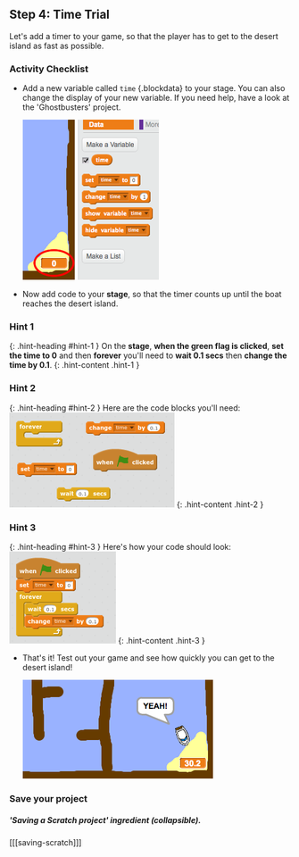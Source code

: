 ## Step 4: Time Trial

Let's add a timer to your game, so that the player has to get to the desert island as fast as possible.

### Activity Checklist

+ Add a new variable called `time` {.blockdata} to your stage. You can also change the display of your new variable. If you need help, have a look at the 'Ghostbusters' project.

	![screenshot](images/boat-variable.png)

+ Now add code to your __stage__, so that the timer counts up until the boat reaches the desert island.

### Hint 1
{: .hint-heading #hint-1 }
On the __stage__, __when the green flag is clicked__, __set the time to 0__ and then __forever__ you'll need to __wait 0.1 secs__ then __change the time by 0.1__. 
{: .hint-content .hint-1 }

### Hint 2
{: .hint-heading #hint-2 }
Here are the code blocks you'll need:
![screenshot](images/boat-time-blocks.png)
{: .hint-content .hint-2 }

### Hint 3
{: .hint-heading #hint-3 }
Here's how your code should look:
![screenshot](images/boat-time-code.png)
{: .hint-content .hint-3 }

+ That's it! Test out your game and see how quickly you can get to the desert island!

	![screenshot](images/boat-variable-test.png)
	

### Save your project

##### 'Saving a Scratch project' ingredient (collapsible).
[[[saving-scratch]]]
